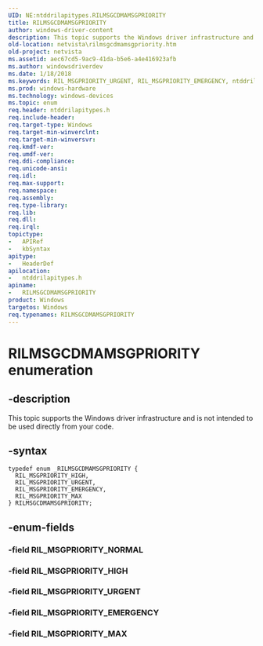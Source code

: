 ```yaml
---
UID: NE:ntddrilapitypes.RILMSGCDMAMSGPRIORITY
title: RILMSGCDMAMSGPRIORITY
author: windows-driver-content
description: This topic supports the Windows driver infrastructure and is not intended to be used directly from your code.
old-location: netvista\rilmsgcdmamsgpriority.htm
old-project: netvista
ms.assetid: aec67cd5-9ac9-41da-b5e6-a4e416923afb
ms.author: windowsdriverdev
ms.date: 1/18/2018
ms.keywords: RIL_MSGPRIORITY_URGENT, RIL_MSGPRIORITY_EMERGENCY, ntddrilapitypes/RILMSGCDMAMSGPRIORITY, RIL_MSGPRIORITY_MAX, ntddrilapitypes/RIL_MSGPRIORITY_MAX, RILMSGCDMAMSGPRIORITY, RILMSGCDMAMSGPRIORITY enumeration [Network Drivers Starting with Windows Vista], netvista.rilmsgcdmamsgpriority, RIL_MSGPRIORITY_HIGH, ntddrilapitypes/RIL_MSGPRIORITY_HIGH, ntddrilapitypes/RIL_MSGPRIORITY_EMERGENCY, ntddrilapitypes/RIL_MSGPRIORITY_URGENT
ms.prod: windows-hardware
ms.technology: windows-devices
ms.topic: enum
req.header: ntddrilapitypes.h
req.include-header: 
req.target-type: Windows
req.target-min-winverclnt: 
req.target-min-winversvr: 
req.kmdf-ver: 
req.umdf-ver: 
req.ddi-compliance: 
req.unicode-ansi: 
req.idl: 
req.max-support: 
req.namespace: 
req.assembly: 
req.type-library: 
req.lib: 
req.dll: 
req.irql: 
topictype:
-	APIRef
-	kbSyntax
apitype:
-	HeaderDef
apilocation:
-	ntddrilapitypes.h
apiname:
-	RILMSGCDMAMSGPRIORITY
product: Windows
targetos: Windows
req.typenames: RILMSGCDMAMSGPRIORITY
---
```


# RILMSGCDMAMSGPRIORITY enumeration


## -description


This topic supports the Windows driver infrastructure and is not intended to be used directly from your code.


## -syntax


````
typedef enum _RILMSGCDMAMSGPRIORITY { 
  RIL_MSGPRIORITY_HIGH,
  RIL_MSGPRIORITY_URGENT,
  RIL_MSGPRIORITY_EMERGENCY,
  RIL_MSGPRIORITY_MAX
} RILMSGCDMAMSGPRIORITY;
````


## -enum-fields




### -field RIL_MSGPRIORITY_NORMAL



### -field RIL_MSGPRIORITY_HIGH



### -field RIL_MSGPRIORITY_URGENT



### -field RIL_MSGPRIORITY_EMERGENCY



### -field RIL_MSGPRIORITY_MAX


